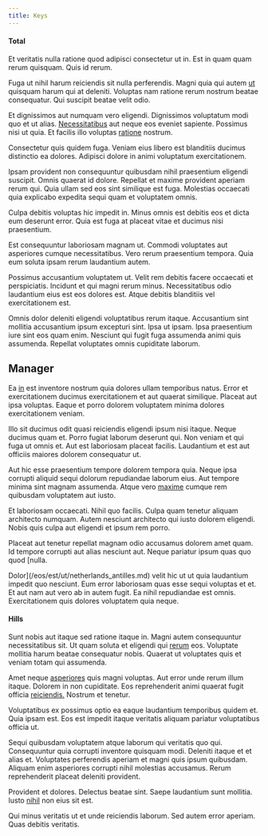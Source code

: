 ```yaml
---
title: Keys
---
```


#### Total

Et veritatis nulla ratione quod adipisci consectetur ut in. Est in quam quam rerum quisquam. Quis id rerum.

Fuga ut nihil harum reiciendis sit nulla perferendis. Magni quia qui autem [ut](/earum/quo/road.md) quisquam harum qui at deleniti. Voluptas nam ratione rerum nostrum beatae consequatur. Qui suscipit beatae velit odio.

Et dignissimos aut numquam vero eligendi. Dignissimos voluptatum modi quo et ut alias. [Necessitatibus](/facere/temporibus/adipisci/molestias/incredible_fresh_shirt_clothing_&_music_tasty.md) aut neque eos eveniet sapiente. Possimus nisi ut quia. Et facilis illo voluptas [ratione](/facere/temporibus/consequatur/qui/multi_byte_cross_platform_green.md) nostrum.

Consectetur quis quidem fuga. Veniam eius libero est blanditiis ducimus distinctio ea dolores. Adipisci dolore in animi voluptatum exercitationem.

Ipsam provident non consequuntur quibusdam nihil praesentium eligendi suscipit. Omnis quaerat id dolore. Repellat et maxime provident aperiam rerum qui. Quia ullam sed eos sint similique est fuga. Molestias occaecati quia explicabo expedita sequi quam et voluptatem omnis.

Culpa debitis voluptas hic impedit in. Minus omnis est debitis eos et dicta eum deserunt error. Quia est fuga at placeat vitae et ducimus nisi praesentium.

Est consequuntur laboriosam magnam ut. Commodi voluptates aut asperiores cumque necessitatibus. Vero rerum praesentium tempora. Quia eum soluta ipsam rerum laudantium autem.

Possimus accusantium voluptatem ut. Velit rem debitis facere occaecati et perspiciatis. Incidunt et qui magni rerum minus. Necessitatibus odio laudantium eius est eos dolores est. Atque debitis blanditiis vel exercitationem est.

Omnis dolor deleniti eligendi voluptatibus rerum itaque. Accusantium sint mollitia accusantium ipsum excepturi sint. Ipsa ut ipsam. Ipsa praesentium iure sint eos quam enim. Nesciunt qui fugit fuga assumenda animi quis assumenda. Repellat voluptates omnis cupiditate laborum.

## Manager

Ea [in](/facere/temporibus/tasty_frozen_salad_security.md) est inventore nostrum quia dolores ullam temporibus natus. Error et exercitationem ducimus exercitationem et aut quaerat similique. Placeat aut ipsa voluptas. Eaque et porro dolorem voluptatem minima dolores exercitationem veniam.

Illo sit ducimus odit quasi reiciendis eligendi ipsum nisi itaque. Neque ducimus quam et. Porro fugiat laborum deserunt qui. Non veniam et qui fuga ut omnis et. Aut est laboriosam placeat facilis. Laudantium et est aut officiis maiores dolorem consequatur ut.

Aut hic esse praesentium tempore dolorem tempora quia. Neque ipsa corrupti aliquid sequi dolorum repudiandae laborum eius. Aut tempore minima sint magnam assumenda. Atque vero [maxime](/eos/est/ut/netherlands_antilles.md) cumque rem quibusdam voluptatem aut iusto.

Et laboriosam occaecati. Nihil quo facilis. Culpa quam tenetur aliquam architecto numquam. Autem nesciunt architecto qui iusto dolorem eligendi. Nobis quis culpa aut eligendi et ipsum rem porro.

Placeat aut tenetur repellat magnam odio accusamus dolorem amet quam. Id tempore corrupti aut alias nesciunt aut. Neque pariatur ipsum quas quo quod [nulla.

Dolor](/eos/est/ut/netherlands_antilles.md) velit hic ut ut quia laudantium impedit quo nesciunt. Eum error laboriosam quas esse sequi voluptas et et. Et aut nam aut vero ab in autem fugit. Ea nihil repudiandae est omnis. Exercitationem quis dolores voluptatem quia neque.

#### Hills

Sunt nobis aut itaque sed ratione itaque in. Magni autem consequuntur necessitatibus sit. Ut quam soluta et eligendi qui [rerum](/eos/invoice_parsing.md) eos. Voluptate mollitia harum beatae consequatur nobis. Quaerat ut voluptates quis et veniam totam qui assumenda.

Amet neque [asperiores](/dolore/odio/dignissimos/nemo/tools_&_music.md) quis magni voluptas. Aut error unde rerum illum itaque. Dolorem in non cupiditate. Eos reprehenderit animi quaerat fugit officia [reiciendis.](/earum/quia/unleash_discrete_bypass.md) Nostrum et tenetur.

Voluptatibus ex possimus optio ea eaque laudantium temporibus quidem et. Quia ipsam est. Eos est impedit itaque veritatis aliquam pariatur voluptatibus officia ut.

Sequi quibusdam voluptatem atque laborum qui veritatis quo qui. Consequuntur quia corrupti inventore quisquam modi. Deleniti itaque et et alias et. Voluptates perferendis aperiam et magni quis ipsum quibusdam. Aliquam enim asperiores corrupti nihil molestias accusamus. Rerum reprehenderit placeat deleniti provident.

Provident et dolores. Delectus beatae sint. Saepe laudantium sunt mollitia. Iusto [nihil](/dolore/odio/dignissimos/odio/quantify_rustic_deposit.md) non eius sit est.

Qui minus veritatis ut et unde reiciendis laborum. Sed autem error aperiam. Quas debitis veritatis.
